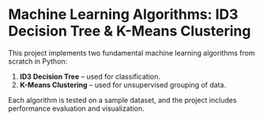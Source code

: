# Machine Learning Algorithms: ID3 Decision Tree & K-Means Clustering

This project implements two fundamental machine learning algorithms from scratch in Python:

1. **ID3 Decision Tree** – used for classification.
2. **K-Means Clustering** – used for unsupervised grouping of data.

Each algorithm is tested on a sample dataset, and the project includes performance evaluation and visualization.


